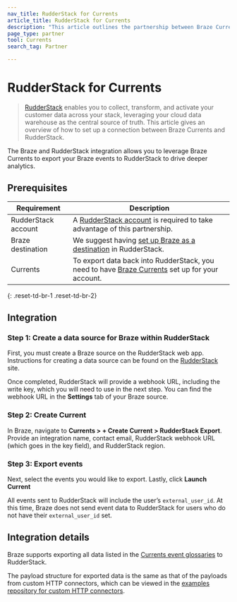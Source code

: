 ```yaml
---
nav_title: RudderStack for Currents
article_title: RudderStack for Currents
description: "This article outlines the partnership between Braze Currents and RudderStack, an open-source customer data infrastructure that offers a seamless Braze integration for your Android, iOS, and web applications."
page_type: partner
tool: Currents
search_tag: Partner

---
```


# RudderStack for Currents

> [RudderStack](https://www.rudderstack.com/) enables you to collect, transform, and activate your customer data across your stack, leveraging your cloud data warehouse as the central source of truth. This article gives an overview of how to set up a connection between Braze Currents and RudderStack.

The Braze and RudderStack integration allows you to leverage Braze Currents to export your Braze events to RudderStack to drive deeper analytics.

## Prerequisites

| Requirement | Description |
| --- | --- |
| RudderStack account | A [RudderStack account](https://app.rudderstack.com/login) is required to take advantage of this partnership. |
| Braze destination | We suggest having [set up Braze as a destination]({{site.baseurl}}/partners/data_and_infrastructure_agility/customer_data_platform/rudderstack/rudderstack/#integration) in RudderStack. |
| Currents | To export data back into RudderStack, you need to have [Braze Currents]({{site.baseurl}}/user_guide/data_and_analytics/braze_currents/#access-currents) set up for your account. |
{: .reset-td-br-1 .reset-td-br-2}

## Integration

### Step 1: Create a data source for Braze within RudderStack

First, you must create a Braze source on the RudderStack web app. Instructions for creating a data source can be found on the [RudderStack](https://www.rudderstack.com/docs/sources/event-streams/cloud-apps/braze-currents/) site.

Once completed, RudderStack will provide a webhook URL, including the write key, which you will need to use in the next step. You can find the webhook URL in the **Settings** tab of your Braze source.

### Step 2: Create Current

In Braze, navigate to **Currents > + Create Current > RudderStack Export**. Provide an integration name, contact email, RudderStack webhook URL (which goes in the key field), and RudderStack region. 

### Step 3: Export events

Next, select the events you would like to export. Lastly, click **Launch Current**

All events sent to RudderStack will include the user’s `external_user_id`. At this time, Braze does not send event data to RudderStack for users who do not have their `external_user_id` set.

## Integration details

Braze supports exporting all data listed in the [Currents event glossaries]({{site.baseurl}}/user_guide/data_and_analytics/braze_currents) to RudderStack.

The payload structure for exported data is the same as that of the payloads from custom HTTP connectors, which can be viewed in the [examples repository for custom HTTP connectors](https://github.com/Appboy/currents-examples/tree/master/sample-data/Custom%20HTTP/users/behaviors).